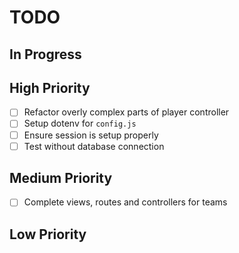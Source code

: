 # TODO

## In Progress

## High Priority

- [ ] Refactor overly complex parts of player controller
- [ ] Setup dotenv for `config.js`
- [ ] Ensure session is setup properly
- [ ] Test without database connection

## Medium Priority

- [ ] Complete views, routes and controllers for teams

## Low Priority
